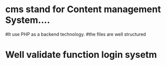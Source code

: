 # cms stand for Content management System....
#It use PHP as a backend technology.
#the files are well structured 
# Well validate function login sysetm 
